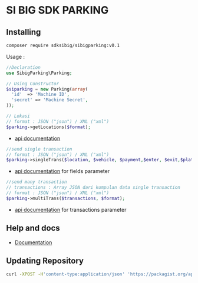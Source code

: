 SI BIG SDK PARKING
==================

## Installing
```bash
composer require sdksibig/sibigparking:v0.1
```

Usage : 

```php    
//Declaration
use SibigParking\Parking;
```

```php    
// Using Constructor
$siparking = new Parking(array(
  'id'  => 'Machine ID',
  'secret' => 'Machine Secret',
));
```
```php    
// Lokasi
// format : JSON ("json") / XML ("xml")
$parking->getLocations($format);
```
   - [api documentation](http://doc-sandbox.sibigparking.com/#lokasi)

```php    
//send single transaction
// format : JSON ("json") / XML ("xml")
$parking->singleTrans($location, $vehicle, $payment,$enter, $exit,$plate_number, $amount, $format);
```
   - [api documentation](http://doc-sandbox.sibigparking.com/#transaksi-tunggal) for fields parameter

```php
//send many transaction
// transactions : Array JSON dari kumpulan data single transaction
// format : JSON ("json") / XML ("xml")
$parking->multiTrans($transactions, $format);
```
 - [api documentation](http://doc-sandbox.sibigparking.com/#transaksi-jumlah-besar) for transactions parameter

## Help and docs

- [Documentation](http://doc-sandbox.sibigparking.com/)

## Updating Repository
```bash
curl -XPOST -H'content-type:application/json' 'https://packagist.org/api/update-package?username=Abdulhmid&apiToken=J3CPYd5EIS52A7Oay6cP' -d'{"repository":{"url":"https://github.com/Abdulhmid/sibig-php-sdk.git"}}'
```

